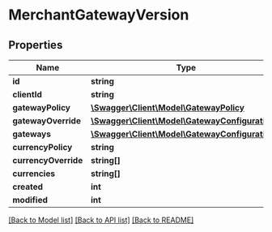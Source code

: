 # MerchantGatewayVersion

## Properties
Name | Type | Description | Notes
------------ | ------------- | ------------- | -------------
**id** | **string** |  | [optional] 
**clientId** | **string** |  | [optional] 
**gatewayPolicy** | [**\Swagger\Client\Model\GatewayPolicy**](GatewayPolicy.md) |  | [optional] 
**gatewayOverride** | [**\Swagger\Client\Model\GatewayConfiguration[]**](GatewayConfiguration.md) |  | [optional] 
**gateways** | [**\Swagger\Client\Model\GatewayConfiguration[]**](GatewayConfiguration.md) |  | [optional] 
**currencyPolicy** | **string** |  | [optional] 
**currencyOverride** | **string[]** |  | [optional] 
**currencies** | **string[]** |  | [optional] 
**created** | **int** |  | [optional] 
**modified** | **int** |  | [optional] 

[[Back to Model list]](../README.md#documentation-for-models) [[Back to API list]](../README.md#documentation-for-api-endpoints) [[Back to README]](../README.md)


